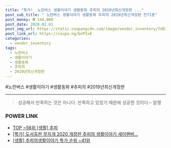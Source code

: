 ```yaml
--- 
title: "특가!  노란버스 생활이야기 생활동화 추피의 2019년최신개정판 ..." 
post_sub_title: " 노란버스 생활이야기 생활동화 추피의 2019년최신개정판 전71종" 
post_money: ₩ 144,000 
post_date: 2020.02.01 
post_img_url: https://static.coupangcdn.com/image/vendor_inventory/fd83/e4d6dedcd73d075c911e082351fbec730202c1eb56046d3463d124b7313e.jpg 
post_link_url: https://coupa.ng/bnPIxE 
categories: 
  - vendor_inventory 
tags: 
  - 노란버스 
  - 생활이야기 
  - 생활동화 
  - 추피의 
  - 2019년최신개정판 
--- 
```

  #노란버스 #생활이야기 #생활동화 #추피의 #2019년최신개정판 
<hr> 

> 성공해서 만족하는 것은 아니다. 만족하고 있었기 때문에 성공한 것이다.– 알랭 


### POWER LINK

* <a href="https://blog.naver.com/an0733/221792468663" target="_blank"> TOP ~56위 [생활] 추피</a>
* <a href="https://blog.naver.com/santokki14/221792524232" target="_blank">[특가] 도서출판 무지개 2020 개정판 추피의 생활이야기 세이펜버...</a>
* <a href="https://blog.naver.com/sakai111/221792484305" target="_blank"> [생활] 추피의생활이야기 특가 순위 ~41위</a>
